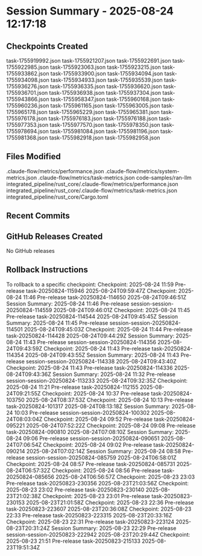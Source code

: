 # Session Summary - 2025-08-24 12:17:18

## Checkpoints Created
task-1755919992.json
task-1755921207.json
task-1755922691.json
task-1755922985.json
task-1755923063.json
task-1755923215.json
task-1755933862.json
task-1755933900.json
task-1755934094.json
task-1755934098.json
task-1755934933.json
task-1755935539.json
task-1755936276.json
task-1755936335.json
task-1755936620.json
task-1755936701.json
task-1755936938.json
task-1755937304.json
task-1755943866.json
task-1755958347.json
task-1755960168.json
task-1755960236.json
task-1755961165.json
task-1755963005.json
task-1755965178.json
task-1755965229.json
task-1755965381.json
task-1755976178.json
task-1755976183.json
task-1755976188.json
task-1755977353.json
task-1755977570.json
task-1755978350.json
task-1755978694.json
task-1755981084.json
task-1755981196.json
task-1755981368.json
task-1755982918.json
task-1755982958.json

## Files Modified
.claude-flow/metrics/performance.json
.claude-flow/metrics/system-metrics.json
.claude-flow/metrics/task-metrics.json
code-samples/ran-llm
integrated_pipeline/rust_core/.claude-flow/metrics/performance.json
integrated_pipeline/rust_core/.claude-flow/metrics/task-metrics.json
integrated_pipeline/rust_core/Cargo.toml

## Recent Commits


## GitHub Releases Created
No GitHub releases

## Rollback Instructions
To rollback to a specific checkpoint:
Checkpoint: 2025-08-24 11:59	Pre-release	task-20250824-115946	2025-08-24T09:59:47Z
Checkpoint: 2025-08-24 11:46	Pre-release	task-20250824-114650	2025-08-24T09:46:51Z
Session Summary: 2025-08-24 11:46	Pre-release	session-session-20250824-114559	2025-08-24T09:46:01Z
Checkpoint: 2025-08-24 11:45	Pre-release	task-20250824-114544	2025-08-24T09:45:45Z
Session Summary: 2025-08-24 11:45	Pre-release	session-session-20250824-114501	2025-08-24T09:45:03Z
Checkpoint: 2025-08-24 11:44	Pre-release	task-20250824-114428	2025-08-24T09:44:29Z
Session Summary: 2025-08-24 11:43	Pre-release	session-session-20250824-114356	2025-08-24T09:43:59Z
Checkpoint: 2025-08-24 11:43	Pre-release	task-20250824-114354	2025-08-24T09:43:55Z
Session Summary: 2025-08-24 11:43	Pre-release	session-session-20250824-114338	2025-08-24T09:43:40Z
Checkpoint: 2025-08-24 11:43	Pre-release	task-20250824-114336	2025-08-24T09:43:36Z
Session Summary: 2025-08-24 11:32	Pre-release	session-session-20250824-113233	2025-08-24T09:32:35Z
Checkpoint: 2025-08-24 11:21	Pre-release	task-20250824-112155	2025-08-24T09:21:55Z
Checkpoint: 2025-08-24 10:37	Pre-release	task-20250824-103750	2025-08-24T08:37:53Z
Checkpoint: 2025-08-24 10:13	Pre-release	task-20250824-101317	2025-08-24T08:13:18Z
Session Summary: 2025-08-24 10:03	Pre-release	session-session-20250824-100302	2025-08-24T08:03:04Z
Checkpoint: 2025-08-24 09:52	Pre-release	task-20250824-095221	2025-08-24T07:52:22Z
Checkpoint: 2025-08-24 09:08	Pre-release	task-20250824-090810	2025-08-24T07:08:10Z
Session Summary: 2025-08-24 09:06	Pre-release	session-session-20250824-090651	2025-08-24T07:06:54Z
Checkpoint: 2025-08-24 09:02	Pre-release	task-20250824-090214	2025-08-24T07:02:14Z
Session Summary: 2025-08-24 08:58	Pre-release	session-session-20250824-085759	2025-08-24T06:58:01Z
Checkpoint: 2025-08-24 08:57	Pre-release	task-20250824-085731	2025-08-24T06:57:32Z
Checkpoint: 2025-08-24 08:56	Pre-release	task-20250824-085656	2025-08-24T06:56:57Z
Checkpoint: 2025-08-23 23:03	Pre-release	task-20250823-230356	2025-08-23T21:03:56Z
Checkpoint: 2025-08-23 23:02	Pre-release	task-20250823-230140	2025-08-23T21:02:38Z
Checkpoint: 2025-08-23 23:01	Pre-release	task-20250823-230153	2025-08-23T21:01:58Z
Checkpoint: 2025-08-23 22:36	Pre-release	task-20250823-223607	2025-08-23T20:36:08Z
Checkpoint: 2025-08-23 22:33	Pre-release	task-20250823-223315	2025-08-23T20:33:16Z
Checkpoint: 2025-08-23 22:31	Pre-release	task-20250823-223124	2025-08-23T20:31:24Z
Session Summary: 2025-08-23 22:29	Pre-release	session-session-20250823-222942	2025-08-23T20:29:44Z
Checkpoint: 2025-08-23 21:51	Pre-release	task-20250823-215133	2025-08-23T19:51:34Z
